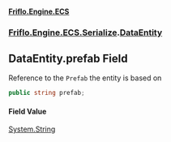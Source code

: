 #### [Friflo.Engine.ECS](index.md#'index')
### [Friflo.Engine.ECS.Serialize](Friflo.Engine.ECS.Serialize.md#'Friflo.Engine.ECS.Serialize').[DataEntity](DataEntity.md#'Friflo.Engine.ECS.Serialize.DataEntity')

## DataEntity.prefab Field

Reference to the `Prefab` the entity is based on

```csharp
public string prefab;
```

#### Field Value
[System.String](https://docs.microsoft.com/en-us/dotnet/api/System.String#'System.String')